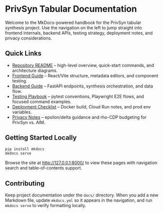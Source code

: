# PrivSyn Tabular Documentation

Welcome to the MkDocs-powered handbook for the PrivSyn tabular synthesis project. Use the navigation on the left to jump straight into frontend internals, backend APIs, testing strategy, deployment notes, and privacy considerations.

## Quick Links

- [Repository README](https://github.com/vvv214/privsyn-tabular#readme) – high-level overview, quick-start commands, and architecture diagrams.
- [Frontend Guide](frontend.md) – React/Vite structure, metadata editors, and component testing.
- [Backend Guide](backend.md) – FastAPI endpoints, synthesis orchestration, and data flow.
- [Testing Playbook](testing.md) – pytest conventions, Playwright E2E flows, and focused command examples.
- [Deployment Checklist](deployment.md) – Docker build, Cloud Run notes, and prod env variables.
- [Privacy Notes](privacy.md) – epsilon/delta guidance and rho-CDP budgeting for PrivSyn vs. AIM.

## Getting Started Locally

```bash
pip install mkdocs
mkdocs serve
```

Browse the site at <http://127.0.0.1:8000/> to view these pages with navigation search and table-of-contents support.

## Contributing

Keep project documentation under the `docs/` directory. When you add a new Markdown file, update `mkdocs.yml` so it appears in the navigation, and run `mkdocs serve` to verify formatting locally.
